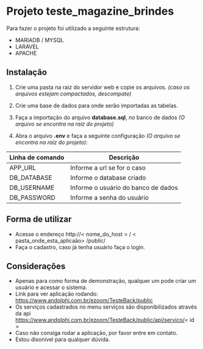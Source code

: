 # Projeto teste_magazine_brindes

Para fazer o projeto foi utilizado a seguinte estrutura:
- MARIADB / MYSQL
- LARAVEL 
- APACHE

## Instalação

1. Crie uma pasta na raiz do servidor web e copie os arquivos. _(caso os arquivos estejam compactados, descompate)_

2. Crie uma base de dados para onde serão importadas as tabelas.

3. Faça a importação do arquivo **database.sql**, no banco de dados _(O arquivo se encontra na raiz do projeto)_

4. Abra o arquivo **.env** e faça a seguinte configuração _(O arquivo se encontra na raiz do projeto)_:

|Linha de comando|Descrição                                                 |
|----------------|----------------------------------------------------------|
|APP_URL         | Informe a url se for o caso                              |
|DB_DATABASE     | Informe o database criado                                |
|DB_USERNAME     | Informe o usuário do banco de dados                      |
|DB_PASSWORD     | Informe a senha do usuário                               |

## Forma de utilizar

- Acesse o endereço http://< nome_do_host > / < pasta_onde_esta_aplicaão> /public/
- Faça o cadastro, caso já tenha usuário faça o login.


## Considerações

 - Apenas para como forma de demonstração, qualquer um pode criar um usuário e acessar o sistema.
 - Link para ver aplicação rodando: https://www.andolphi.com.br/ezoom/TesteBack/public
 - Os serviços cadastrados no menu serviços são disponibilizados através da api https://www.andolphi.com.br/ezoom/TesteBack/public/api/servico/< id >
 - Caso não consiga rodar a aplicação, por favor entre em contato. 
 - Estou disonível para qualquer dúvida.

